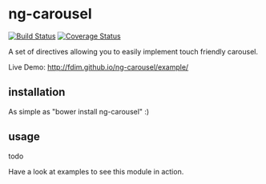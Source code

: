 # ng-carousel
[![Build Status](https://travis-ci.org/FDIM/ng-carousel.svg?branch=master)](https://travis-ci.org/FDIM/ng-carousel)
[![Coverage Status](https://coveralls.io/repos/github/FDIM/ng-carousel/badge.svg?branch=master)](https://coveralls.io/github/FDIM/ng-carousel?branch=master)

A set of directives allowing you to easily implement touch friendly carousel.

Live Demo: http://fdim.github.io/ng-carousel/example/

## installation
As simple as "bower install ng-carousel" :)

## usage
todo

Have a look at examples to see this module in action.
